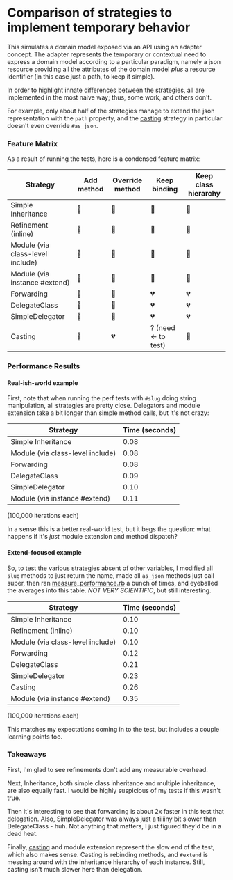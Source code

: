 # Comparison of strategies to implement temporary behavior

This simulates a domain model exposed via an API using an adapter
concept. The adapter represents the temporary or contextual need to
express a domain model according to a particular paradigm, namely a json
resource providing all the attributes of the domain model *plus* a
resource identifier (in this case just a path, to keep it simple).

In order to highlight innate differences between the strategies, all are
implemented in the most naive way; thus, some work, and others don't.

For example, only about half of the strategies manage to extend the json
representation with the `path` property, and the
[casting](https://github.com/saturnflyer/casting) strategy in particular
doesn't even override `#as_json`.

### Feature Matrix

As a result of running the tests, here is a condensed feature matrix:

Strategy                         | Add method     | Override method | Keep binding        | Keep class hierarchy
---------------------------------|----------------|-----------------|---------------------|---------------------
Simple Inheritance               | :green_heart:  | :green_heart:   | :green_heart:       | :green_heart:
Refinement (inline)              | :green_heart:  | :green_heart:   | :green_heart:       | :green_heart:
Module (via class-level include) | :green_heart:  | :green_heart:   | :green_heart:       | :green_heart:
Module (via instance #extend)    | :green_heart:  | :green_heart:   | :green_heart:       | :green_heart:
Forwarding                       | :green_heart:  | :green_heart:   | :broken_heart:      | :broken_heart:
DelegateClass                    | :green_heart:  | :green_heart:   | :broken_heart:      | :broken_heart:
SimpleDelegator                  | :green_heart:  | :green_heart:   | :broken_heart:      | :broken_heart:
Casting                          | :green_heart:  | :broken_heart:  | ? (need <- to test) | :green_heart:

### Performance Results

#### Real-ish-world example

First, note that when running the perf tests with `#slug` doing string
manipulation, all strategies are pretty close. Delegators and module
extension take a bit longer than simple method calls, but it's not
crazy:

Strategy                         | Time (seconds)
---------------------------------|---------------
Simple Inheritance               | 0.08
Module (via class-level include) | 0.08
Forwarding                       | 0.08
DelegateClass                    | 0.09
SimpleDelegator                  | 0.10
Module (via instance #extend)    | 0.11

(100,000 iterations each)

In a sense this is a better real-world test, but it begs the question:
what happens if it's *just* module extension and method dispatch?

#### Extend-focused example

So, to test the various strategies absent of other variables, I modified
all `slug` methods to just return the name, made all `as_json` methods
just call super, then ran [measure_performance.rb](measure_performance.rb)
a bunch of times, and eyeballed the averages into this table. *NOT VERY
SCIENTIFIC*, but still interesting.

Strategy                         | Time (seconds)
---------------------------------|---------------
Simple Inheritance               | 0.10
Refinement (inline)              | 0.10
Module (via class-level include) | 0.10
Forwarding                       | 0.12
DelegateClass                    | 0.21
SimpleDelegator                  | 0.23
Casting                          | 0.26
Module (via instance #extend)    | 0.35

(100,000 iterations each)

This matches my expectations coming in to the test, but includes a
couple learning points too.

### Takeaways

First, I'm glad to see refinements don't add any measurable overhead.

Next, Inheritance, both simple class inheritance and multiple
inheritance, are also equally fast. I would be highly suspicious of my
tests if this wasn't true.

Then it's interesting to see that forwarding is about 2x faster in this
test that delegation. Also, SimpleDelegator was always just a tiiiiny
bit slower than DelegateClass - huh. Not anything that matters, I just
figured they'd be in a dead heat.

Finally, [casting](https://github.com/saturnflyer/casting) and module
extension represent the slow end of the test, which also makes sense.
Casting is rebinding methods, and `#extend` is messing around with the
inheritance hierarchy of each instance. Still, casting isn't much slower
here than delegation.

